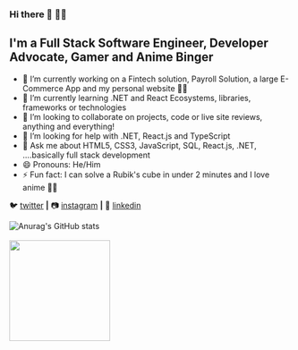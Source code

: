 ### Hi there 👋 🧎‍♂️

<!--
**MorganJay/MorganJay** is a ✨ _special_ ✨ repository because its `README.md` (this file) appears on your GitHub profile. -->

## I'm a Full Stack Software Engineer, Developer Advocate, Gamer and Anime Binger

- 🔭 I’m currently working on a Fintech solution, Payroll Solution, a large E-Commerce App and my personal website 👨‍💻
- 🌱 I’m currently learning .NET and React Ecosystems, libraries, frameworks or technologies
- 👯 I’m looking to collaborate on projects, code or live site reviews, anything and everything!
- 🤔 I’m looking for help with .NET, React.js and TypeScript
- 💬 Ask me about HTML5, CSS3, JavaScript, SQL, React.js, .NET, ....basically full stack development
- 😄 Pronouns: He/Him
- ⚡ Fun fact: I can solve a Rubik's cube in under 2 minutes and I love anime 🐱‍🏍

🐦 [twitter][twitter] **|** 
📷 [instagram][instagram] **|** 
👔 [linkedin][linkedin]

[twitter]: https://twitter.com/jay__jm
[instagram]: https://instagram.com/morgan_jayt
[linkedin]: https://linkedin.com/in/jamesmorgan98

![Anurag's GitHub stats](https://github-readme-stats.vercel.app/api?username=MorganJay&count_private=true&show_icons=true&theme=midnight-purple)
<br />
<br />
<img height="180em" src="https://github-readme-stats-eight-theta.vercel.app/api/top-langs/?username=MorganJay&layout=compact&langs_count=8&theme=midnight-purple"/>
